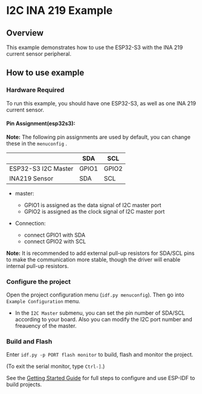 # I2C INA 219 Example

## Overview

This example demonstrates how to use the ESP32-S3 with the INA 219 current sensor peripheral.

## How to use example

### Hardware Required

To run this example, you should have one ESP32-S3, as well as one INA 219 current sensor.

#### Pin Assignment(esp32s3):

**Note:** The following pin assignments are used by default, you can change these in the `menuconfig` .

|                     | SDA   | SCL   |
| ------------------- | ----- | ----- |
| ESP32-S3 I2C Master | GPIO1 | GPIO2 |
| INA219 Sensor       | SDA   | SCL   |

- master:

  - GPIO1 is assigned as the data signal of I2C master port
  - GPIO2 is assigned as the clock signal of I2C master port

- Connection:

  - connect GPIO1 with SDA
  - connect GPIO2 with SCL

**Note:** It is recommended to add external pull-up resistors for SDA/SCL pins to make the communication more stable, though the driver will enable internal pull-up resistors.

### Configure the project

Open the project configuration menu (`idf.py menuconfig`). Then go into `Example Configuration` menu.

- In the `I2C Master` submenu, you can set the pin number of SDA/SCL according to your board. Also you can modify the I2C port number and freauency of the master.

### Build and Flash

Enter `idf.py -p PORT flash monitor` to build, flash and monitor the project.

(To exit the serial monitor, type `Ctrl-]`.)

See the [Getting Started Guide](https://docs.espressif.com/projects/esp-idf/en/latest/get-started/index.html) for full steps to configure and use ESP-IDF to build projects.
